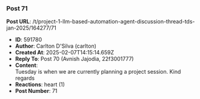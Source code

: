 ### Post 71
**Post URL**: /t/project-1-llm-based-automation-agent-discussion-thread-tds-jan-2025/164277/71
- **ID**: 591780
- **Author**: Carlton D'Silva (carlton)
- **Created At**: 2025-02-07T14:15:14.659Z
- **Reply To**: Post 70 (Avnish Jajodia, 22f3001777)
- **Content**:  
  Tuesday is when we are currently planning a project session.
Kind regards
- **Reactions**: heart (1)
- **Post Number**: 71

